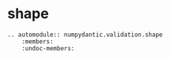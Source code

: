 # shape

```{eval-rst}
.. automodule:: numpydantic.validation.shape
    :members:
    :undoc-members:
```